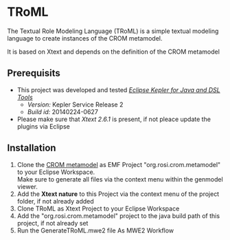 TRoML
=====

The Textual Role Modeling Language (TRoML) is a simple textual modeling language to create instances of the CROM metamodel.

It is based on Xtext and depends on the definition of the CROM metamodel

## Prerequisits

* This project was developed and tested [*Eclipse Kepler for Java and DSL Tools*](http://www.eclipse.org/downloads/packages/eclipse-ide-java-and-dsl-developers/keplersr2)
     * *Version:* Kepler Service Release 2
     * *Build id:* 20140224-0627
* Please make sure that *Xtext 2.6.1* is present, if not pleace update the plugins via Eclipse 

## Installation

1. Clone the [CROM metamodel](https://github.com/Eden-06/CROM) as EMF Project "org.rosi.crom.metamodel" to your Eclipse Workspace.  
     Make sure to generate all files via the context menu within the genmodel viewer.
2. Add the **Xtext nature** to this Project via the context menu of the project folder, if not already added
3. Clone TRoML as Xtext Project to your Eclipse Workspace
4. Add the "org.rosi.crom.metamodel" project to the java build path of this project, if not already set
5. Run the GenerateTRoML.mwe2 file As MWE2 Workflow
